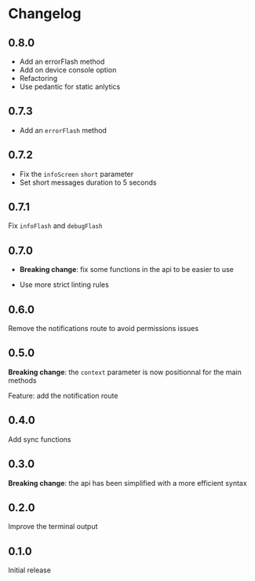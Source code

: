 # Changelog

## 0.8.0

- Add an errorFlash method
- Add on device console option
- Refactoring
- Use pedantic for static anlytics

## 0.7.3

- Add an `errorFlash` method

## 0.7.2

- Fix the `infoScreen` `short` parameter
- Set short messages duration to 5 seconds

## 0.7.1

Fix `infoFlash` and `debugFlash`

## 0.7.0

- **Breaking change**: fix some functions in the api to be easier to use

- Use more strict linting rules

## 0.6.0

Remove the notifications route to avoid permissions issues

## 0.5.0

**Breaking change**: the `context` parameter is now positionnal for the main methods

Feature: add the notification route

## 0.4.0

Add sync functions

## 0.3.0

**Breaking change**: the api has been simplified with a more efficient syntax

## 0.2.0

Improve the terminal output

## 0.1.0

Initial release